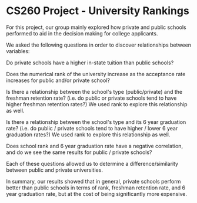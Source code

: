 # CS260 Project - University Rankings
For this project, our group mainly explored how private and public schools performed to aid in the decision making for college applicants.


We asked the following questions in order to discover relationships between variables:

Do private schools have a higher in-state tuition than public schools?

Does the numerical rank of the university increase as the acceptance rate increases for public and/or private school?

Is there a relationship between the school's type (public/private) and the freshman retention rate? (i.e. do public or private schools tend to have higher freshman retention rates?) We used rank to explore this relationship as well.

Is there a relationship between the school's type and its 6 year graduation rate? (i.e. do public / private schools tend to have higher / lower 6 year graduation rates?) We used rank to explore this relationship as well.

Does school rank and 6 year graduation rate have a negative correlation, and do we see the same results for public / private schools?

Each of these questions allowed us to determine a difference/similarity between public and private universities.

In summary, our results showed that in general, private schools perform better than public schools in terms of rank, freshman retention rate, and 6 year graduation rate, but at the cost of being significantly more expensive.
